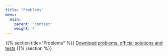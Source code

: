 ```yaml
---
title: "Problems"
menu:
  main:
    parent: "contest"
    weight: 4
---
```


{{% section title="Problems" %}}
[Download problems, official solutions and tests](/problems.zip)
{{% /section %}}
